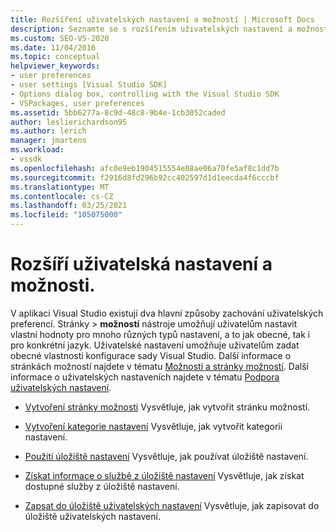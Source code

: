 ```yaml
---
title: Rozšíření uživatelských nastavení a možností | Microsoft Docs
description: Seznamte se s rozšířením uživatelských nastavení a možností v sadě Visual Studio SDK pomocí prostředků v tomto článku.
ms.custom: SEO-VS-2020
ms.date: 11/04/2016
ms.topic: conceptual
helpviewer_keywords:
- user preferences
- user settings [Visual Studio SDK]
- Options dialog box, controlling with the Visual Studio SDK
- VSPackages, user preferences
ms.assetid: 5bb6277a-8c9d-48c8-9b4e-1cb3052caded
author: leslierichardson95
ms.author: lerich
manager: jmartens
ms.workload:
- vssdk
ms.openlocfilehash: afc0e9eb1904515554e08ae06a70fe5af8c1dd7b
ms.sourcegitcommit: f2916d8fd296b92cc402597d1d1eecda4f6cccbf
ms.translationtype: MT
ms.contentlocale: cs-CZ
ms.lasthandoff: 03/25/2021
ms.locfileid: "105075000"
---
```

# <a name="extend-user-settings-and-options"></a>Rozšíří uživatelská nastavení a možnosti.
V aplikaci Visual Studio existují dva hlavní způsoby zachování uživatelských preferencí. Stránky   >  **možností** nástroje umožňují uživatelům nastavit vlastní hodnoty pro mnoho různých typů nastavení, a to jak obecné, tak i pro konkrétní jazyk. Uživatelské nastavení umožňuje uživatelům zadat obecné vlastnosti konfigurace sady Visual Studio. Další informace o stránkách možností najdete v tématu [Možnosti a stránky možností](../extensibility/internals/options-and-options-pages.md). Další informace o uživatelských nastaveních najdete v tématu [Podpora uživatelských nastavení](../extensibility/internals/support-for-user-settings.md).

- [Vytvoření stránky možnosti](../extensibility/creating-an-options-page.md) Vysvětluje, jak vytvořit stránku možností.

- [Vytvoření kategorie nastavení](../extensibility/creating-a-settings-category.md) Vysvětluje, jak vytvořit kategorii nastavení.

- [Použití úložiště nastavení](../extensibility/using-the-settings-store.md) Vysvětluje, jak používat úložiště nastavení.

- [Získat informace o službě z úložiště nastavení](../extensibility/getting-service-information-from-the-settings-store.md) Vysvětluje, jak získat dostupné služby z úložiště nastavení.

- [Zapsat do úložiště uživatelských nastavení](../extensibility/writing-to-the-user-settings-store.md) Vysvětluje, jak zapisovat do úložiště uživatelských nastavení.
